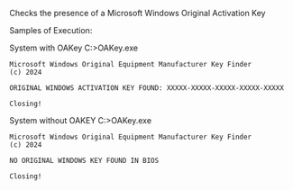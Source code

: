 Checks the presence of a  Microsoft Windows Original Activation Key

Samples of Execution:

System with OAKey
    C:\>OAKey.exe
    
    Microsoft Windows Original Equipment Manufacturer Key Finder
    (c) 2024
    
    ORIGINAL WINDOWS ACTIVATION KEY FOUND: XXXXX-XXXXX-XXXXX-XXXXX-XXXXX
    
    Closing!

System without OAKEY
    C:\>OAKey.exe
    
    Microsoft Windows Original Equipment Manufacturer Key Finder
    (c) 2024
    
    NO ORIGINAL WINDOWS KEY FOUND IN BIOS
    
    Closing!
